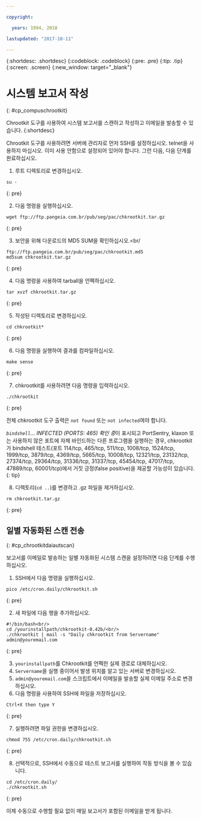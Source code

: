 ```yaml
---

copyright:

  years: 1994, 2018

lastupdated: "2017-10-11"

---
```


{:shortdesc: .shortdesc}
{:codeblock: .codeblock}
{:pre: .pre}
{:tip: .tip}
{:screen: .screen}
{:new_window: target="_blank"}

# 시스템 보고서 작성
{: #cp_compuschrootkit}

Chrootkit 도구를 사용하여 시스템 보고서를 스캔하고 작성하고 이메일을 발송할 수 있습니다.
{:shortdesc}

Chrootkit 도구를 사용하려면 서버에 관리자로 먼저 SSH를 설정하십시오. telnet을 사용하지 마십시오. 이미 사용 안함으로 설정되어 있어야 합니다. 그런 다음, 다음 단계를 완료하십시오.

1. 루트 디렉토리로 변경하십시오.  

  ```
  su -
  ```
  {: pre}

2. 다음 명령을 실행하십시오.

  ```
  wget ftp://ftp.pangeia.com.br/pub/seg/pac/chkrootkit.tar.gz
  ```
  {: pre}

3. 보안을 위해 다운로드의 MD5 SUM을 확인하십시오.<br/

  ```
  ftp://ftp.pangeia.com.br/pub/seg/pac/chkrootkit.md5
  md5sum chkrootkit.tar.gz
  ```
  {: pre}

4. 다음 명령을 사용하여 tarball을 언팩하십시오.<br/>

  ```
  tar xvzf chkrootkit.tar.gz
  ```
  {: pre}

5. 작성된 디렉토리로 변경하십시오.

  ```
  cd chkrootkit*
  ```
  {: pre}

6. 다음 명령을 실행하여 결과를 컴파일하십시오.

  ```
  make sense
  ```
  {: pre}

7. chkrootkit를 사용하려면 다음 명령을 입력하십시오.

  ```
  ./chkrootkit
  ```
  {: pre}

전체 chkrootkit 도구 출력은 `not found` 또는 `not infected`여야 합니다.

*`bindshell`... INFECTED (PORTS: 465) 확인 중*이 표시되고 PortSentry, klaxon 또는 사용하지 않은 포트에 자체 바인드하는 다른 프로그램을 실행하는 경우, chkrootkit가 bindshell 테스트(포트 114/tcp, 465/tcp, 511/tcp, 1008/tcp, 1524/tcp, 1999/tcp, 3879/tcp, 4369/tcp, 5665/tcp, 10008/tcp, 12321/tcp, 23132/tcp, 27374/tcp, 29364/tcp, 31336/tcp, 31337/tcp, 45454/tcp, 47017/tcp, 47889/tcp, 60001/tcp)에서 거짓 긍정(false positive)을 제공할 가능성이 있습니다.
{: tip}

8. 디렉토리(`cd ..`)를 변경하고 .gz 파일을 제거하십시오.  

  ```
  rm chkrootkit.tar.gz
  ```
  {: pre}

## 일별 자동화된 스캔 전송
{: #cp_chrootkitdaiautscan}

보고서를 이메일로 발송하는 일별 자동화된 시스템 스캔을 설정하려면 다음 단계를 수행하십시오.

1. SSH에서 다음 명령을 실행하십시오.

  ```
  pico /etc/cron.daily/chkrootkit.sh
  ```
  {: pre}

2. 새 파일에 다음 행을 추가하십시오.

  ```
  #!/bin/bash<br/>
  cd /yourinstallpath/chkrootkit-0.42b/<br/>
  ./chkrootkit | mail -s "Daily chkrootkit from Servername" admin@youremail.com
  ```
  {: pre}

3. `yourinstallpath`를 Chkrootkit를 언팩한 실제 경로로 대체하십시오.
4. `Servername`을 실행 중이어서 발생 위치를 알고 있는 서버로 변경하십시오.
5. `admin@youremail.com`을 스크립트에서 이메일을 발송할 실제 이메일 주소로 변경하십시오.
6. 다음 명령을 사용하여 SSH에 파일을 저장하십시오.

  ```
  Ctrl+X then type Y
  ```
  {: pre}

7. 실행하려면 파일 권한을 변경하십시오.

  ```
  chmod 755 /etc/cron.daily/chkrootkit.sh
  ```
  {: pre}

8.  선택적으로, SSH에서 수동으로 테스트 보고서를 실행하여 작동 방식을 볼 수 있습니다.

  ```
  cd /etc/cron.daily/
  ./chkrootkit.sh
  ```
  {: pre}

이제 수동으로 수행할 필요 없이 매일 보고서가 포함된 이메일을 받게 됩니다.

